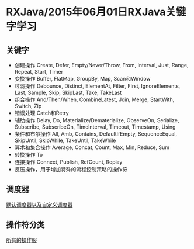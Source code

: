 # RXJava/2015年06月01日RXJava关键字学习

## 关键字

- 创建操作 Create, Defer, Empty/Never/Throw, From, Interval, Just, Range, Repeat, Start, Timer
- 变换操作 Buffer, FlatMap, GroupBy, Map, Scan和Window
- 过滤操作 Debounce, Distinct, ElementAt, Filter, First, IgnoreElements, Last, Sample, Skip, SkipLast, Take, TakeLast
- 组合操作 And/Then/When, CombineLatest, Join, Merge, StartWith, Switch, Zip
- 错误处理 Catch和Retry
- 辅助操作 Delay, Do, Materialize/Dematerialize, ObserveOn, Serialize, Subscribe, SubscribeOn, TimeInterval, Timeout, Timestamp, Using
- 条件和布尔操作 All, Amb, Contains, DefaultIfEmpty, SequenceEqual, SkipUntil, SkipWhile, TakeUntil, TakeWhile
- 算术和集合操作 Average, Concat, Count, Max, Min, Reduce, Sum
- 转换操作 To
- 连接操作 Connect, Publish, RefCount, Replay
- 反压操作，用于增加特殊的流程控制策略的操作符

## 调度器
[默认调度器以及自定义调度器](https://mcxiaoke.gitbooks.io/rxdocs/content/Scheduler.html)

## 操作符分类
[所有的操作服](https://mcxiaoke.gitbooks.io/rxdocs/content/Operators.html)
